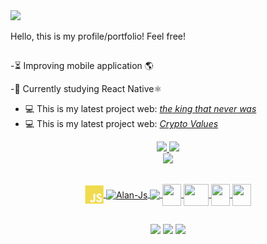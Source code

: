 

  <div>
    <img height="40em" src="https://media.giphy.com/media/25FhjsSZBUZh6aTatl/giphy.gif"/> 
</div>
  
Hello, this is my profile/portfolio!
Feel free!
                                                                                   
 ##                                                                                  

-⏳ Improving mobile application 🌎

-🌱 Currently studying React Native⚛️  

- 💻 This is my latest project web: [*the king that never was*](https://tkntw-vercel.vercel.app)
- 💻 This is my latest project web: [*Crypto Values*](https://crypto-values-app.vercel.app)

<div align="center">
  <a href="https://github.com/AlanMestezk">
  <img height="140em" src="https://github-readme-stats-eight-theta.vercel.app/api?username=AlanMestezk&show_icons=true&theme=dracula&include_all_commits=true&count_private=true"/>
  <img height="140em" src="https://github-readme-stats-eight-theta.vercel.app/api/top-langs/?username=AlanMestezk&layout=compact&langs_count=8&theme=dracula"/>

</div>
  
  <div align="center">
     <img height="130em" src="https://media.tenor.com/D5ScqejhhYkAAAAC/computer-typing.gif"/>
 </div>

##
<div align="center">

  <img align="center" alt="Alan-Js" height="30" width="30" src="https://raw.githubusercontent.com/devicons/devicon/master/icons/javascript/javascript-plain.svg">
  <img align="center" alt="Alan-Js" height="40" width="30" src="https://cdn.jsdelivr.net/gh/devicons/devicon/icons/html5/html5-plain.svg">
  <img align="center" whidth="40"  height="30" src="https://cdn.jsdelivr.net/gh/devicons/devicon/icons/react/react-original-wordmark.svg" />
  <img align="center" height="35" width="30" src="https://cdn.jsdelivr.net/gh/devicons/devicon/icons/csharp/csharp-plain.svg" /> 
  <img align="center" height="35" width="40" src="https://cdn.jsdelivr.net/gh/devicons/devicon/icons/java/java-original-wordmark.svg" /> 
 <img align="center" height="35" width="30" src="https://cdn.jsdelivr.net/gh/devicons/devicon/icons/typescript/typescript-original.svg" /> 
 <img align="center" height="35" width="30" src="https://cdn.jsdelivr.net/gh/devicons/devicon@latest/icons/android/android-plain.svg" />
 

  
</div>

##
<div align="center"> 
  <a href="https://instagram.com/alanmestezk" target="_blank"><img src="https://img.shields.io/badge/-Instagram-%23E4405F?style=for-the-badge&logo=instagram&logoColor=white" target="_blank"></a>
  <a href="https://www.linkedin.com/in/alan-souza-mestezk-9b86a2154" target="_blank"><img src="https://img.shields.io/badge/-LinkedIn-%230077B5?style=for-the-badge&logo=linkedin&logoColor=white" target="_blank"></a> 
    <a href = "https://mail.google.com/mail/u/0/#inbox"><img src="https://img.shields.io/badge/-Gmail-%23333?style=for-the-badge&logo=gmail&logoColor=white" target="_blank"></a>
 
</div>
  
  


